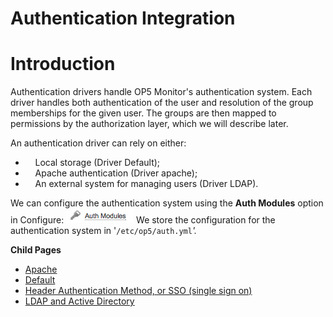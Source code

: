 # Authentication Integration

# Introduction

Authentication drivers handle OP5 Monitor's authentication system. Each driver handles both authentication of the user and resolution of the group memberships for the given user. The groups are then mapped to permissions by the authorization layer, which we will describe later.

An authentication driver can rely on either:

-     Local storage (Driver Default);
-     Apache authentication (Driver apache);
-     An external system for managing users (Driver LDAP).

We can configure the authentication system using the **Auth Modules** option in Configure:
![](attachments/16482389/16679133.png)
We store the configuration for the authentication system in '`/etc/op5/auth.yml`*'.*

**Child Pages**

- [Apache](Apache)
- [Default](Default)
- [Header Authentication Method, or SSO (single sign on)](Header_auth_SSO)
- [LDAP and Active Directory](LDAP_and_Active_Directory)
